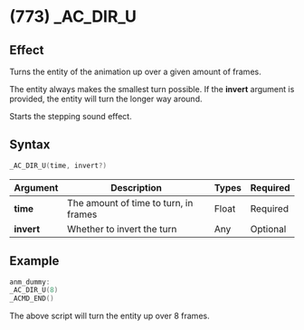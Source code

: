 # (773) _AC_DIR_U

## Effect

Turns the entity of the animation up over a given amount of frames.

The entity always makes the smallest turn possible. If the **invert** argument is provided, the entity will turn the longer way around.

Starts the stepping sound effect.

## Syntax

```c
_AC_DIR_U(time, invert?)
```

| Argument | Description | Types | Required |
| - | - | - | - |
| **time** | The amount of time to turn, in frames | Float | Required |
| **invert** | Whether to invert the turn | Any | Optional |

## Example

```c
anm_dummy:
_AC_DIR_U(8)
_ACMD_END()
```

The above script will turn the entity up over 8 frames.
